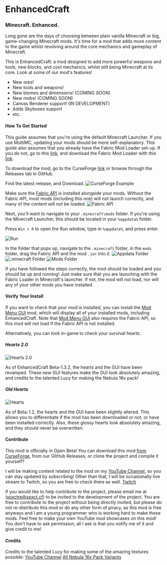 # EnhancedCraft
### Minecraft. Enhanced.

Long gone are the days of choosing between plain vanilla Minecraft or big, game-changing Minecraft mods. It's time for a mod that adds more content to the game whilst revolving around the core mechanics and gameplay of Minecraft.

This is EnhancedCraft: a mod designed to add more powerful weapons and tools, new blocks, and cool mechanics, whilst still being Minecraft at its core. Look at some of our mod's features!
- New ores!
- New tools and weapons!
- New biomes and dimensions! (COMING SOON)
- New mobs! (COMING SOON)
- Canvas Renderer support! (IN DEVELOPMENT)
- Adds Skyboxes support
- etc.
#### How To Get Started

This guide assumes that you're using the default Minecraft Launcher. If you use MultiMC, updating your mods should be more self-explanatory. This guide also assumes that you already have the Fabric Mod Loader set-up. If you do not, go to this [link](https://fabricmc.net/wiki/install "Fabric Installation Guide"), and download the Fabric Mod Loader with this [link](https://fabricmc.net/use/ "Fabric Download Link").

To download the mod, go to the CurseForge [link](https://www.curseforge.com/minecraft/mc-mods/enhancedcraft/ "yes") or browse through the Releases tab in GitHub.

Find the latest release, and Download.
![CurseForge Example](https://i.gyazo.com/c1e6210caae86852853605417f57cd17.png "CurseForge")

Make sure the [Fabric API](https://gyazo.com/33cc93e6d6e13b3963397a0a3c5e1906 "Required By The Mod") is installed alongside your mods. Without the Fabric API, most mods (including this one) will not launch correctly, and many of the content will not be loaded.
![Fabric API](https://i.gyazo.com/33cc93e6d6e13b3963397a0a3c5e1906.png "Fabric API")

Next, you'll want to navigate to your `.minecraft\mods` folder. If you're using the Minecraft Launcher, this should be located in your `%appdata%` folder.

Press `Win + R` to open the Run window, type in `%appdata%`, and press enter.

![Run](https://i.gyazo.com/92427c24b8b1d6ee3b2900ec3c322f03.png "Run")

In the folder that pops up, navigate to the `.minecraft` folder, in the `mods` folder, drag the Fabric API and the mod `.jar` into it.
![Appdata Folder](https://i.gyazo.com/06fd462125393d22c9ac6db03e2a40d9.png "Appdata Directory")
![.minecraft Folder](https://i.gyazo.com/e735a1f171288c872b4afc385cea1cbe.png ".minecraft Directory")
![Mods Folder](https://i.gyazo.com/9c7adad429c019d033cdcc3d38ebf9b3.png "Mod Directory")

If you have followed the steps correctly, the mod should be loaded and you should be up and running! Just make sure that you are launching with the Fabric Loader in Minecraft's launcher. If not, the mod will not load, nor will any of your other mods you have installed.

#### Verify Your Install

If you want to check that your mod is installed, you can install the [Mod Menu GUI](https://www.curseforge.com/minecraft/mc-mods/modmenu "Mod Menu GUI") mod, which will display all of your installed mods, including EnhancedCraft. Note that [Mod Menu GUI](https://www.curseforge.com/minecraft/mc-mods/modmenu "Mod Menu GUI") also requires the Fabric API, so this mod will not load if the Fabric API is not installed.

Alternatively, you can look in-game to check your survival hearts.

##### Hearts 2.0
![Hearts 2.0](https://imgur.com/zN3ieVu "Hearts 2.0, Credits to Lucy and her awesome PVP Pack, Nebula 16x")

As of EnhancedCraft Beta-1.3.2, the hearts and the GUI have been revamped. These new GUI features make the GUI look absolutely amazing, and credits to the talented Lucy for making the Nebula 16x pack!

##### Old Hearts
![Hearts](https://i.imgur.com/BbbeKsL.png "Hearts")

As of Beta-1.2, the hearts and the GUI have been slightly altered. This allows you to differentiate if the mod has been downloaded or not, or have been installed correctly. Also, these glossy hearts look absolutely amazing, and they should never be overwritten.

#### Contribute
This mod is officially in Open Beta! You can download this mod [from CurseForge](https://www.curseforge.com/minecraft/mc-mods/enhancedcraft/ "yes"), from our GitHub Releases, or clone the project and compile it yourself?

I will be making content related to the mod on my [YouTube Channel](https://youtube.com/c/Spectr3x "Spectr3x's YouTube Channel"), so you can stay updated by subscribing! Other than that, I will be occasionally live stream to Twitch, so you are free to check there as well. [Twitch](https://www.twitch.tv/realspectr3x "My Inactive Twitch")

If you would like to help contribute to the project, please email me at (spxctre@spxct.cf) to be invited to the development of the project. You are free to contribute to the project without being directly invited, but please do not re-distribute this mod or do any other form of piracy, as this mod is free anyways and I am a young programmer who is working hard to make these mods. Feel free to make your own YouTube mod showcases on this mod! You don't have to ask permission; all I ask is that you notify me of it and give credit to me!

#### Credits

Credits to the talented Lucy for making some of the amazing textures possible: [YouTube Channel](https://www.youtube.com/channel/UCY8v_OBC-d3jwCFhrr5n-BA "Lucy's YouTube Channel") [All Nebula 16x Pack Variants](http://www.mediafire.com/file/qhhlo0wzmxcs5tj/file "Nebula 16x All Packs")